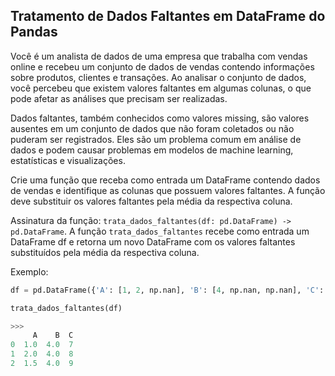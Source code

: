 ## Tratamento de Dados Faltantes em DataFrame do Pandas

Você é um analista de dados de uma empresa que trabalha com vendas online e recebeu um conjunto de dados de vendas contendo informações sobre produtos, clientes e transações. Ao analisar o conjunto de dados, você percebeu que existem valores faltantes em algumas colunas, o que pode afetar as análises que precisam ser realizadas.

Dados faltantes, também conhecidos como valores missing, são valores ausentes em um conjunto de dados que não foram coletados ou não puderam ser registrados. Eles são um problema comum em análise de dados e podem causar problemas em modelos de machine learning, estatísticas e visualizações.

Crie uma função que receba como entrada um DataFrame contendo dados de vendas e identifique as colunas que possuem valores faltantes. A função deve substituir os valores faltantes pela média da respectiva coluna.

Assinatura da função: `trata_dados_faltantes(df: pd.DataFrame) -> pd.DataFrame`. A função `trata_dados_faltantes` recebe como entrada um DataFrame df e retorna um novo DataFrame com os valores faltantes substituídos pela média da respectiva coluna.

Exemplo:

```python
df = pd.DataFrame({'A': [1, 2, np.nan], 'B': [4, np.nan, np.nan], 'C': [7, 8, 9]})

trata_dados_faltantes(df)

>>> 
     A    B  C
0  1.0  4.0  7
1  2.0  4.0  8
2  1.5  4.0  9
```
